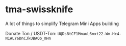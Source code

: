 # tma-swissknife
A lot of things to simplify Telegram Mini Apps building

Donate Ton / USDT-Ton: `UQDs8tCF1MmauL6nxt22-Wm-Hc4-N1ALY6DnCJkUBAQo_mHn`

